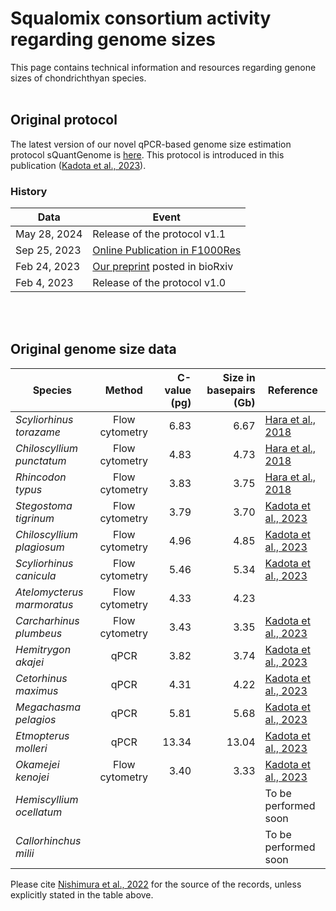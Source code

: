 # Squalomix consortium activity regarding genome sizes
This page contains technical information and resources regarding genone sizes of chondrichthyan species. 
<BR>
<BR>  

## Original protocol
The latest version of our novel qPCR-based genome size estimation protocol sQuantGenome is [here](https://github.com/Squalomix/c-value/blob/main/Protocol-sQuantGenome-v1.1.pdf). This protocol is introduced in this publication ([Kadota et al., 2023](https://f1000research.com/articles/12-1204)).

### History
|Data|Event|
|----|----|
|May 28, 2024|Release of the protocol v1.1|
|Sep 25, 2023|[Online Publication in F1000Res](https://f1000research.com/articles/12-1204)| 
|Feb 24, 2023|[Our preprint](https://www.biorxiv.org/content/10.1101/2023.02.23.529029v1.full) posted in bioRxiv|
|Feb 4, 2023|Release of the protocol v1.0|

<BR>
<BR>

## Original genome size data

|Species|Method| C-value (pg) | Size in basepairs (Gb)|Reference|
|----|:----:|----:|----:|----|
|*Scyliorhinus torazame*|Flow cytometry|6.83| 6.67|[Hara et al., 2018](https://www.nature.com/articles/s41559-018-0673-5)|
|*Chiloscyllium punctatum*|Flow cytometry|4.83|4.73|[Hara et al., 2018](https://www.nature.com/articles/s41559-018-0673-5)|
|*Rhincodon typus*|Flow cytometry|3.83|3.75|[Hara et al., 2018](https://www.nature.com/articles/s41559-018-0673-5)|
|*Stegostoma tigrinum*|Flow cytometry|3.79|3.70|[Kadota et al., 2023](https://f1000research.com/articles/12-1204)|
|*Chiloscyllium plagiosum*|Flow cytometry|4.96|4.85|[Kadota et al., 2023](https://f1000research.com/articles/12-1204)|
|*Scyliorhinus canicula*|Flow cytometry|5.46|5.34|[Kadota et al., 2023](https://f1000research.com/articles/12-1204)|
|*Atelomycterus marmoratus*|Flow cytometry|4.33|4.23||
|*Carcharhinus plumbeus*|Flow cytometry|3.43|3.35|[Kadota et al., 2023](https://f1000research.com/articles/12-1204)|
|*Hemitrygon akajei*|qPCR|3.82|3.74|[Kadota et al., 2023](https://f1000research.com/articles/12-1204)|
|*Cetorhinus maximus*|qPCR|4.31|4.22|[Kadota et al., 2023](https://f1000research.com/articles/12-1204)|
|*Megachasma pelagios*|qPCR|5.81|5.68|[Kadota et al., 2023](https://f1000research.com/articles/12-1204)|
|*Etmopterus molleri*|qPCR|13.34|13.04|[Kadota et al., 2023](https://f1000research.com/articles/12-1204)|
|*Okamejei kenojei*|Flow cytometry|3.40|3.33|[Kadota et al., 2023](https://f1000research.com/articles/12-1204)|
|*Hemiscyllium ocellatum*||||To be performed soon|
|*Callorhinchus milii*||||To be performed soon|

Please cite [Nishimura et al., 2022](https://f1000research.com/articles/11-1077/v1) for the source of the records, unless explicitly stated in the table above.

